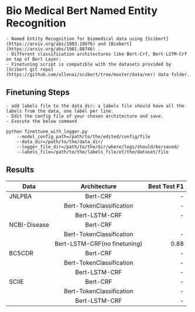 # Bio Medical Bert Named Entity Recognition
    - Named Entity Recognition for biomedical data using [Scibert](https://arxiv.org/abs/1903.10676) and [Biobert](https://arxiv.org/abs/1901.08746) .
    - Different classification architectures like Bert-Crf, Bert-LSTM-Crf on top of Bert Layer.
    - Finetuning script is compatible with the datasets provided by [Scibert git repo](https://github.com/allenai/scibert/tree/master/data/ner) data folder.

## Finetuning Steps
    - add labels file to the data_dir; a labels file should have all the labels from the data, one label per line.
    - Edit the config file of your chosen architecture and save.
    - Execute the below command
```
python finettune_with_logger.py
    --model_config_path=/path/to/the/edited/config/file
    --data_dir=/path/to/the/data_dir/
    --logger_file_dir=/path/to/the/dir/where/logs/should/be/saved/
    --labels_file=/path/to/the/labels_file/of/the/dataset/file
```
## Results

| Data        | Architecture           | Best Test F1  |
| ------------- |:-------------:|      -----:          |
| JNLPBA        | Bert-CRF      |      -         |
|            | Bert-TokenClassification |   -        |
|               | Bert-LSTM-CRF      |    -          |
| NCBI-Disease      | Bert-CRF |  |
|       | Bert-TokenClassification     |   - |
|  | Bert-LSTM-CRF(no finetuning)      |    0.88 |
| BC5CDR        | Bert-CRF      |      -         |
|            | Bert-TokenClassification |   -        |
|               | Bert-LSTM-CRF      |    -          |
| SCIIE        | Bert-CRF      |      -         |
|            | Bert-TokenClassification |   -        |
|               | Bert-LSTM-CRF      |    -          |
